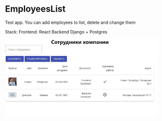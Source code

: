 # EmployeesList

Test app. You can add  employees to list, delete and change them

Stack:
Frontend: React
Backend Django + Postgres

![alt text](example.png)

